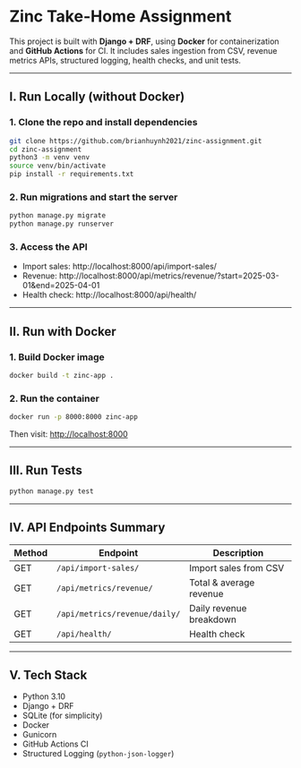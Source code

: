 # Zinc Take-Home Assignment

This project is built with **Django + DRF**, using **Docker** for containerization and **GitHub Actions** for CI. It includes sales ingestion from CSV, revenue metrics APIs, structured logging, health checks, and unit tests.

---

## I. Run Locally (without Docker)

### 1. Clone the repo and install dependencies

```bash
git clone https://github.com/brianhuynh2021/zinc-assignment.git
cd zinc-assignment
python3 -m venv venv
source venv/bin/activate
pip install -r requirements.txt
```

### 2. Run migrations and start the server

```bash
python manage.py migrate
python manage.py runserver
```

### 3. Access the API

- Import sales: http://localhost:8000/api/import-sales/  
- Revenue: http://localhost:8000/api/metrics/revenue/?start=2025-03-01&end=2025-04-01  
- Health check: http://localhost:8000/api/health/

---

## II. Run with Docker

### 1. Build Docker image

```bash
docker build -t zinc-app .
```

### 2. Run the container

```bash
docker run -p 8000:8000 zinc-app
```

Then visit: [http://localhost:8000](http://localhost:8000)

---

## III. Run Tests

```bash
python manage.py test
```

---

## IV. API Endpoints Summary

| Method | Endpoint                            | Description                 |
|--------|-------------------------------------|-----------------------------|
| GET    | `/api/import-sales/`               | Import sales from CSV       |
| GET    | `/api/metrics/revenue/`            | Total & average revenue     |
| GET    | `/api/metrics/revenue/daily/`      | Daily revenue breakdown     |
| GET    | `/api/health/`                     | Health check                |

---

## V. Tech Stack

- Python 3.10  
- Django + DRF  
- SQLite (for simplicity)  
- Docker  
- Gunicorn  
- GitHub Actions CI  
- Structured Logging (`python-json-logger`)